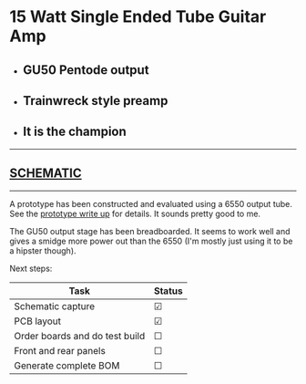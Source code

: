 # 15 Watt Single Ended Tube Guitar Amp

- ## GU50 Pentode output
- ## Trainwreck style preamp
- ## It is the champion

---

## [SCHEMATIC](https://github.com/JordanAceto/it_is_the_champion/blob/main/pcb/construction_docs/it_is_the_champion_schematic.pdf)

---
A prototype has been constructed and evaluated using a 6550 output tube. See the [prototype write up](https://github.com/JordanAceto/it_is_the_champion/blob/main/prototype/it_is_the_champion_prototype_write_up.pdf) for details. It sounds pretty good to me.

The GU50 output stage has been breadboarded. It seems to work well and gives a smidge more power out than the 6550 (I'm mostly just using it to be a hipster though).

Next steps:

Task | Status |
---------|--------------|
Schematic capture | &#9745;
PCB layout | &#9745;
Order boards and do test build | &#9744;
Front and rear panels | &#9744;
Generate complete BOM | &#9744;
